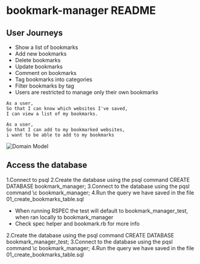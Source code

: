 # bookmark-manager README

## User Journeys

- Show a list of bookmarks
- Add new bookmarks
- Delete bookmarks
- Update bookmarks
- Comment on bookmarks
- Tag bookmarks into categories
- Filter bookmarks by tag
- Users are restricted to manage only their own bookmarks
```
As a user,
So that I can know which websites I've saved,
I can view a list of my bookmarks.

As a user,
So that I can add to my bookmarked websites,
i want to be able to add to my bookmarks
```
![Domain Model](https://github.com/Timdavidcole/bookmark-manager/blob/master/images/domain_model_1.png)


## Access the database

1.Connect to psql
2.Create the database using the psql command CREATE DATABASE bookmark_manager;
3.Connect to the database using the pqsl command \c bookmark_manager;
4.Run the query we have saved in the file 01_create_bookmarks_table.sql

* When running RSPEC the test will default to bookmark_manager_test, when ran locally to bookmark_manager
* Check spec helper and bookmark.rb for more info

2.Create the database using the psql command CREATE DATABASE bookmark_manager_test;
3.Connect to the database using the pqsl command \c bookmark_manager;
4.Run the query we have saved in the file 01_create_bookmarks_table.sql
